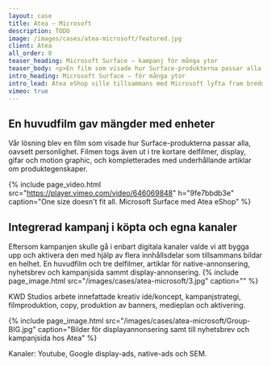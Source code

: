 ```yaml
---
layout: case
title: Atea – Microsoft
description: TODO
image: /images/cases/atea-microsoft/featured.jpg
client: Atea
all_order: 8
teaser_heading: Microsoft Surface — kampanj för många ytor
teaser_body: <p>En film som visade hur Surface-produkterna passar alla, oavsett personlighet.</p>
intro_heading: Microsoft Surface — för många ytor
intro_lead: Atea eShop ville tillsammans med Microsoft lyfta fram bredden av egenskaper hos produkterna inom Microsoft Surface. 
vimeo: true
---
```


## En huvudfilm gav mängder med enheter

Vår lösning blev en film som visade hur Surface-produkterna passar alla, oavsett personlighet. Filmen togs även ut i tre kortare delfilmer, display, gifar och motion graphic, och kompletterades med underhållande artiklar om produktegenskaper. 

{%
  include page_video.html
  src="https://player.vimeo.com/video/646069848"
  h="9fe7bbdb3e"
  caption="One size doesn't fit all. Microsoft Surface med Atea eShop"
%}

## Integrerad kampanj i köpta och egna kanaler

Eftersom kampanjen skulle gå i enbart digitala kanaler valde vi att bygga upp och aktivera den med hjälp av flera innhållsdelar som tillsammans bildar en helhet. En huvudfilm och tre
delfilmer, artiklar för native-annonsering, nyhetsbrev och kampanjsida sammt display-annonsering. 
{%
  include page_image.html
  src="/images/cases/atea-microsoft/3.jpg"
  caption=""
%}

KWD Studios arbete innefattade kreativ idé/koncept, kampanjstrategi, filmproduktion, copy, produktion av banners, medieplan och aktivering.

{%
  include page_image.html
  src="/images/cases/atea-microsoft/Group-BIG.jpg"
  caption="Bilder för displayannonsering samt till nyhetsbrev och kampanjsida hos Atea"
%}


Kanaler: Youtube, Google display-ads, native-ads och SEM.


